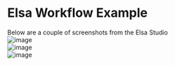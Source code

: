 # Elsa Workflow Example
Below are a couple of screenshots from the Elsa Studio  
![image](https://github.com/user-attachments/assets/452471d5-145f-4bea-a61f-73772a440297)  
![image](https://github.com/user-attachments/assets/7f09bd2f-de7d-4c64-9487-16c43435ddb2)  
![image](https://github.com/user-attachments/assets/2fa7288c-d769-4359-a049-5d909189c7de)


